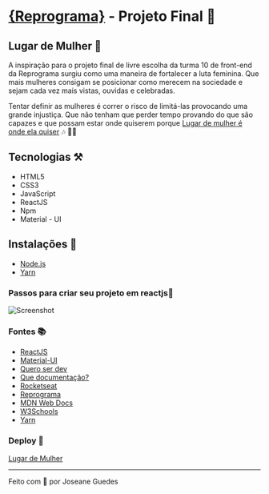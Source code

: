 # [{Reprograma}](https://reprograma.com.br/) - Projeto Final   :tada:

## Lugar de Mulher  :girl:

A inspiração para o projeto final de livre escolha da turma 10 de front-end da Reprograma surgiu como uma maneira de fortalecer a luta feminina. Que mais mulheres consigam se posicionar como merecem na sociedade e sejam cada vez mais vistas, ouvidas e celebradas.
<br>

Tentar definir as mulheres é correr o risco de limitá-las provocando uma grande injustiça. Que não tenham que perder tempo provando do que são capazes e que possam estar onde quiserem porque [Lugar de mulher é onde ela quiser](https://www.youtube.com/watch?v=fPgkhbs3AnE) :notes: :woman_singer:

## Tecnologias :hammer_and_pick:
* HTML5
* CSS3
* JavaScript
* ReactJS 
* Npm
* Material - UI 

## Instalações :link:
* [Node.js](https://nodejs.org/en/download/)
* [Yarn](https://yarnpkg.com/)

### Passos para criar seu projeto em reactjs:feet:
![Screenshot](https://cdn.jsdelivr.net/gh/facebook/create-react-app@27b42ac7efa018f2541153ab30d63180f5fa39e0/screencast.svg)

### Fontes :books: 
* [ReactJS](https://pt-br.reactjs.org/)
* [Material-UI](https://material-ui.com/pt/)
* [Quero ser dev](https://queroserdev.com/#)
* [Que documentação?](https://quedocs.netlify.app/)
* [Rocketseat](https://github.com/Rocketseat)
* [Reprograma](https://github.com/reprograma)
* [MDN Web Docs](https://developer.mozilla.org/pt-BR/)
* [W3Schools](https://www.w3schools.com/)
* [Yarn](https://yarnpkg.com/package/create-react-app)

### Deploy :star2:
 [Lugar de Mulher](https://lugar-de-mulher.netlify.app/)

 <hr/>

 Feito com :purple_heart: por Joseane Guedes